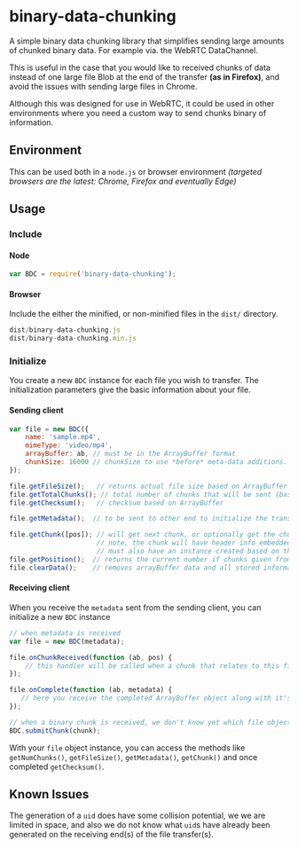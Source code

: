 # binary-data-chunking
A simple binary data chunking library that simplifies sending large amounts of chunked binary data. For example via. the WebRTC DataChannel. 

This is useful in the case that you would like to received chunks of data instead of one large file Blob at the end of the transfer **(as in Firefox)**, and avoid the issues with sending large files in Chrome.

Although this was designed for use in WebRTC, it could be used in other environments where you need a custom way to send chunks binary of information.

## Environment
This can be used both in a `node.js` or browser environment *(targeted browsers are the latest: Chrome, Firefox and eventually Edge)*

## Usage
### Include
#### Node 
```javascript
var BDC = require('binary-data-chunking');
```

#### Browser
Include the either the minified, or non-minified files in the `dist/` directory.

```javascript
dist/binary-data-chunking.js
dist/binary-data-chunking.min.js
```

### Initialize
You create a new `BDC` instance for each file you wish to transfer. The initialization parameters give the basic information about your file.

#### Sending client
```javascript
var file = new BDC({ 
    name: 'sample.mp4',
    mimeType: 'video/mp4',
    arrayBuffer: ab, // must be in the ArrayBuffer format
    chunkSize: 16000 // chunkSize to use *before* meta-data additions.
});

file.getFileSize();   // returns actual file size based on ArrayBuffer
file.getTotalChunks(); // total number of chunks that will be sent (based on file size and chunk size)
file.getChecksum();   // checksum based on ArrayBuffer

file.getMetadata();  // to be sent to other end to initialize the transfer, used to initialize a BDC instance on the receiving end.

file.getChunk([pos]); // will get next chunk, or optionally get the chunk based on the number (position) specific. 
                      // note, the chunk will have header info embedded in the first few bytes, to receiving client 
                      // must also have an instance created based on the information returned from `file.getMetadata()`
file.getPosition();  // returns the current number if chunks given from `getChunk()`
file.clearData();    // removes arrayBuffer data and all stored information
```                    

#### Receiving client
When you receive the `metadata` sent from the sending client, you can initialize a new `BDC` instance

```javascript
// when metadata is received
var file = new BDC(metadata);

file.onChunkReceived(function (ab, pos) {
    // this handler will be called when a chunk that relates to this file instance is received    
});

file.onComplete(function (ab, metadata) {
   // here you receive the completed ArrayBuffer object along with it's metadata 
});

// when a binary chunk is received, we don't know yet which file object it belongs to, so we submit it to the Factory object and wait for the handler to be called
BDC.submitChunk(chunk);
```

With your `file` object instance, you can access the methods like `getNumChunks()`, `getFileSize()`, `getMetadata()`, `getChunk()` and once completed `getChecksum()`.


## Known Issues

The generation of a `uid` does have some collision potential, we we are limited in space, and also we do not know what `uid`s have already been generated on the receiving end(s) of the file transfer(s).
